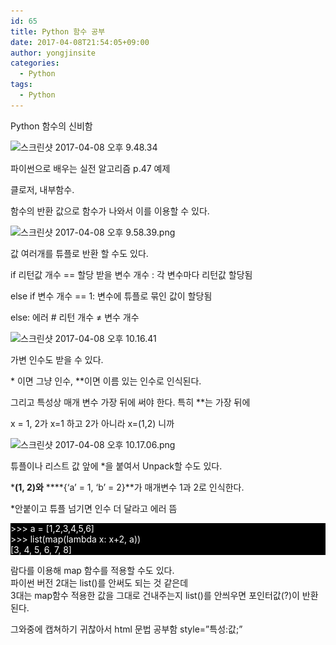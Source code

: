 ```yaml
---
id: 65
title: Python 함수 공부
date: 2017-04-08T21:54:05+09:00
author: yongjinsite
categories:
  - Python
tags:
  - Python
---
```


Python 함수의 신비함

<img class="alignnone size-full wp-image-66" src="https://raw.githubusercontent.com/16Yongjin/16Yongjin.github.io/master/wp-content/uploads/2017/04/ec8aa4ed81aceba6b0ec83b7-2017-04-08-ec98a4ed9b84-9-48-34-e1491655817194.png" alt="스크린샷 2017-04-08 오후 9.48.34" width="1144" height="578" srcset="https://raw.githubusercontent.com/16Yongjin/16Yongjin.github.io/master/wp-content/uploads/2017/04/ec8aa4ed81aceba6b0ec83b7-2017-04-08-ec98a4ed9b84-9-48-34-e1491655817194.png 1144w, https://raw.githubusercontent.com/16Yongjin/16Yongjin.github.io/master/wp-content/uploads/2017/04/ec8aa4ed81aceba6b0ec83b7-2017-04-08-ec98a4ed9b84-9-48-34-e1491655817194-300x152.png 300w, https://raw.githubusercontent.com/16Yongjin/16Yongjin.github.io/master/wp-content/uploads/2017/04/ec8aa4ed81aceba6b0ec83b7-2017-04-08-ec98a4ed9b84-9-48-34-e1491655817194-768x388.png 768w, https://raw.githubusercontent.com/16Yongjin/16Yongjin.github.io/master/wp-content/uploads/2017/04/ec8aa4ed81aceba6b0ec83b7-2017-04-08-ec98a4ed9b84-9-48-34-e1491655817194-1024x517.png 1024w, https://raw.githubusercontent.com/16Yongjin/16Yongjin.github.io/master/wp-content/uploads/2017/04/ec8aa4ed81aceba6b0ec83b7-2017-04-08-ec98a4ed9b84-9-48-34-e1491655817194-1000x505.png 1000w, https://raw.githubusercontent.com/16Yongjin/16Yongjin.github.io/master/wp-content/uploads/2017/04/ec8aa4ed81aceba6b0ec83b7-2017-04-08-ec98a4ed9b84-9-48-34-e1491655817194-594x300.png 594w" sizes="(max-width: 1144px) 100vw, 1144px" />

파이썬으로 배우는 실전 알고리즘 p.47 예제

클로저, 내부함수.

함수의 반환 값으로 함수가 나와서 이를 이용할 수 있다.

<img class="alignnone size-full wp-image-78" src="https://raw.githubusercontent.com/16Yongjin/16Yongjin.github.io/master/wp-content/uploads/2017/04/ec8aa4ed81aceba6b0ec83b7-2017-04-08-ec98a4ed9b84-9-58-39.png" alt="스크린샷 2017-04-08 오후 9.58.39.png" width="418" height="396" srcset="https://raw.githubusercontent.com/16Yongjin/16Yongjin.github.io/master/wp-content/uploads/2017/04/ec8aa4ed81aceba6b0ec83b7-2017-04-08-ec98a4ed9b84-9-58-39.png 418w, https://raw.githubusercontent.com/16Yongjin/16Yongjin.github.io/master/wp-content/uploads/2017/04/ec8aa4ed81aceba6b0ec83b7-2017-04-08-ec98a4ed9b84-9-58-39-300x284.png 300w, https://raw.githubusercontent.com/16Yongjin/16Yongjin.github.io/master/wp-content/uploads/2017/04/ec8aa4ed81aceba6b0ec83b7-2017-04-08-ec98a4ed9b84-9-58-39-317x300.png 317w" sizes="(max-width: 418px) 100vw, 418px" /> 

값 여러개를 튜플로 반환 할 수도 있다.

if 리턴값 개수 == 할당 받을 변수 개수 : 각 변수마다 리턴값 할당됨

else if 변수 개수 == 1: 변수에 튜플로 묶인 값이 할당됨

else: 에러 # 리턴 개수 ≠ 변수 개수

<img class=" size-full wp-image-80 alignleft" src="https://raw.githubusercontent.com/16Yongjin/16Yongjin.github.io/master/wp-content/uploads/2017/04/ec8aa4ed81aceba6b0ec83b7-2017-04-08-ec98a4ed9b84-10-16-41.png" alt="스크린샷 2017-04-08 오후 10.16.41" width="770" height="340" srcset="https://raw.githubusercontent.com/16Yongjin/16Yongjin.github.io/master/wp-content/uploads/2017/04/ec8aa4ed81aceba6b0ec83b7-2017-04-08-ec98a4ed9b84-10-16-41.png 770w, https://raw.githubusercontent.com/16Yongjin/16Yongjin.github.io/master/wp-content/uploads/2017/04/ec8aa4ed81aceba6b0ec83b7-2017-04-08-ec98a4ed9b84-10-16-41-300x132.png 300w, https://raw.githubusercontent.com/16Yongjin/16Yongjin.github.io/master/wp-content/uploads/2017/04/ec8aa4ed81aceba6b0ec83b7-2017-04-08-ec98a4ed9b84-10-16-41-768x339.png 768w, https://raw.githubusercontent.com/16Yongjin/16Yongjin.github.io/master/wp-content/uploads/2017/04/ec8aa4ed81aceba6b0ec83b7-2017-04-08-ec98a4ed9b84-10-16-41-679x300.png 679w" sizes="(max-width: 770px) 100vw, 770px" /> 

가변 인수도 받을 수 있다.

\* 이면 그냥 인수, \**이면 이름 있는 인수로 인식된다.

그리고 특성상 매개 변수 가장 뒤에 써야 한다. 특히 **는 가장 뒤에

x = 1, 2가 x=1 하고 2가 아니라 x=(1,2) 니까

<img class=" size-full wp-image-81 alignleft" src="https://raw.githubusercontent.com/16Yongjin/16Yongjin.github.io/master/wp-content/uploads/2017/04/ec8aa4ed81aceba6b0ec83b7-2017-04-08-ec98a4ed9b84-10-17-06.png" alt="스크린샷 2017-04-08 오후 10.17.06.png" width="954" height="288" srcset="https://raw.githubusercontent.com/16Yongjin/16Yongjin.github.io/master/wp-content/uploads/2017/04/ec8aa4ed81aceba6b0ec83b7-2017-04-08-ec98a4ed9b84-10-17-06.png 954w, https://raw.githubusercontent.com/16Yongjin/16Yongjin.github.io/master/wp-content/uploads/2017/04/ec8aa4ed81aceba6b0ec83b7-2017-04-08-ec98a4ed9b84-10-17-06-300x91.png 300w, https://raw.githubusercontent.com/16Yongjin/16Yongjin.github.io/master/wp-content/uploads/2017/04/ec8aa4ed81aceba6b0ec83b7-2017-04-08-ec98a4ed9b84-10-17-06-768x232.png 768w, https://raw.githubusercontent.com/16Yongjin/16Yongjin.github.io/master/wp-content/uploads/2017/04/ec8aa4ed81aceba6b0ec83b7-2017-04-08-ec98a4ed9b84-10-17-06-800x242.png 800w" sizes="(max-width: 954px) 100vw, 954px" /> 

튜플이나 리스트 값 앞에 *을 붙여서 Unpack할 수도 있다.

***(1, 2)와** ****{&#8216;a&#8217; = 1, &#8216;b&#8217; = 2}**가 매개변수 1과 2로 인식한다.

*안붙이고 튜플 넘기면 인수 더 달라고 에러 뜸

<p style="color:white;background-color:black;">
  >>> a = [1,2,3,4,5,6]<br /> >>> list(map(lambda x: x+2, a))<br /> [3, 4, 5, 6, 7, 8]
</p>

람다를 이용해 map 함수를 적용할 수도 있다.  
파이썬 버전 2대는 list()를 안써도 되는 것 같은데  
3대는 map함수 적용한 값을 그대로 건내주는지 list()를 안씌우면 포인터값(?)이 반환된다.

그와중에 캡쳐하기 귀찮아서 html 문법 공부함 style=&#8221;특성:값;&#8221;